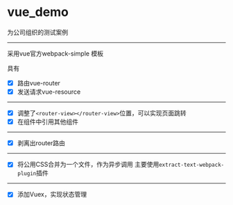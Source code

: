 # vue_demo
为公司组织的测试案例

---

采用vue官方webpack-simple 模板  

具有
- [x] 路由vue-router
- [x] 发送请求vue-resource

---

- [x] 调整了`<router-view></router-view>`位置，可以实现页面跳转
- [x] 在组件中引用其他组件

---  

- [x] 剥离出router路由

---

- [x] 将公用CSS合并为一个文件，作为异步调用
主要使用`extract-text-webpack-plugin`插件

---

- [x] 添加Vuex，实现状态管理
